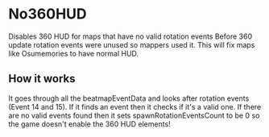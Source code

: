 # No360HUD
Disables 360 HUD for maps that have no valid rotation events
Before 360 update rotation events were unused so mappers used it.
This will fix maps like Osumemories to have normal HUD.
## How it works
It goes through all the beatmapEventData
and looks after rotation events (Event 14 and 15).
If it finds an event then it checks if it's a valid one.
If there are no valid events found then it sets spawnRotationEventsCount to be 0
so the game doesn't enable the 360 HUD elements!